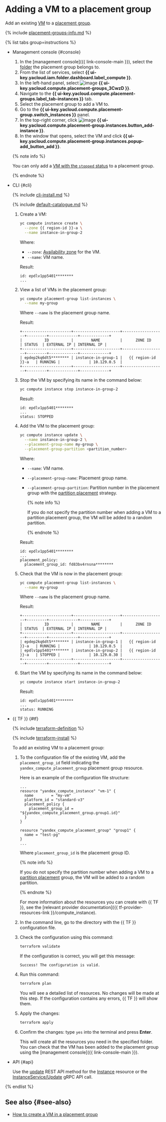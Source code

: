 # Adding a VM to a placement group

Add an existing [VM](../../concepts/vm.md) to a [placement group](../../concepts/placement-groups.md).

{% include [placement-groups-info.md](../../../_includes/compute/placement-groups-info.md) %}

{% list tabs group=instructions %}

- Management console {#console}

  1. In the [management console]({{ link-console-main }}), select the [folder](../../../resource-manager/concepts/resources-hierarchy.md#folder) the placement group belongs to.
  1. From the list of services, select **{{ ui-key.yacloud.iam.folder.dashboard.label_compute }}**.
  1. In the left-hand panel, select ![image](../../../_assets/compute/group-placement-pic.svg) **{{ ui-key.yacloud.compute.placement-groups_3CwzD }}**.
  1. Navigate to the **{{ ui-key.yacloud.compute.placement-groups.label_tab-instances }}** tab.
  1. Select the placement group to add a VM to.
  1. Go to the **{{ ui-key.yacloud.compute.placement-group.switch_instances }}** panel.
  1. In the top-right corner, click ![image](../../../_assets/plus-sign.svg) **{{ ui-key.yacloud.compute.placement-group.instances.button_add-instance }}**.
  1. In the window that opens, select the VM and click **{{ ui-key.yacloud.compute.placement-group.instances.popup-add_button_add }}**.

  {% note info %}

  You can only add a [VM with the `stopped` status](../../concepts/vm-statuses.md) to a placement group.

  {% endnote %}

- CLI {#cli}

  {% include [cli-install.md](../../../_includes/cli-install.md) %}

  {% include [default-catalogue.md](../../../_includes/default-catalogue.md) %}

  1. Create a VM:

     ```bash
     yc compute instance create \
       --zone {{ region-id }}-a \
       --name instance-in-group-2
     ```

     Where:
     * `--zone`: [Availability zone](../../../overview/concepts/geo-scope.md) for the VM.
     * `--name`: VM name.

     Result:

     ```text
     id: epdlv1pp5401********
     ...
     ```

  1. View a list of VMs in the placement group:

     ```bash
     yc compute placement-group list-instances \
       --name my-group
     ```

     Where `--name` is the placement group name.

     Result:

     ```text
     +----------------------+---------------------+-------------------+---------+-------------+-------------+
     |          ID          |        NAME         |      ZONE ID      | STATUS  | EXTERNAL IP | INTERNAL IP |
     +----------------------+---------------------+-------------------+---------+-------------+-------------+
     | epdep2kq6dt5******** | instance-in-group-1 |   {{ region-id }}-a   | RUNNING |             | 10.129.0.5  |
     +----------------------+---------------------+-------------------+---------+-------------+-------------+
     ```

  1. Stop the VM by specifying its name in the command below:

     ```bash
     yc compute instance stop instance-in-group-2
     ```

     Result:

     ```text
     id: epdlv1pp5401********
     ...
     status: STOPPED
     ```

  1. Add the VM to the placement group:

     ```bash
     yc compute instance update \
       --name instance-in-group-2 \
       --placement-group-name my-group \
       --placement-group-partition <partition_number>
     ```

     Where:
     * `--name`: VM name.
     * `--placement-group-name`: Placement group name.
     * `--placement-group-partition`: Partition number in the placement group with the [partition placement](../../concepts/placement-groups.md#partition) strategy.

       {% note info %}

       If you do not specify the partition number when adding a VM to a partition placement group, the VM will be added to a random partition.

       {% endnote %}

     Result:

     ```text
     id: epdlv1pp5401********
     ...
     placement_policy:
       placement_group_id: fd83bv4rnsna********
     ```

  1. Check that the VM is now in the placement group:

     ```bash
     yc compute placement-group list-instances \
       --name my-group
     ```

     Where `--name` is the placement group name.

     Result:

     ```text
     +----------------------+---------------------+-------------------+---------+-------------+-------------+
     |          ID          |        NAME         |      ZONE ID      | STATUS  | EXTERNAL IP | INTERNAL IP |
     +----------------------+---------------------+-------------------+---------+-------------+-------------+
     | epdep2kq6dt5******** | instance-in-group-1 |   {{ region-id }}-a   | RUNNING |             | 10.129.0.5  |
     | epdlv1pp5401******** | instance-in-group-2 |   {{ region-id }}-a   | STOPPED |             | 10.129.0.30 |
     +----------------------+---------------------+-------------------+---------+-------------+-------------+
     ```

  1. Start the VM by specifying its name in the command below:

     ```bash
     yc compute instance start instance-in-group-2
     ```

     Result:

     ```text
     id: epdlv1pp5401********
     ...
     status: RUNNING
     ```

- {{ TF }} {#tf}

  {% include [terraform-definition](../../../_tutorials/_tutorials_includes/terraform-definition.md) %}

  {% include [terraform-install](../../../_includes/terraform-install.md) %}

  To add an existing VM to a placement group:
  1. To the configuration file of the existing VM, add the `placement_group_id` field indicating the `yandex_compute_placement_group` placement group resource.

     Here is an example of the configuration file structure:

     ```hcl
     ...
     resource "yandex_compute_instance" "vm-1" {
       name        = "my-vm"
       platform_id = "standard-v3"
       placement_policy {
         placement_group_id = "${yandex_compute_placement_group.group1.id}"
       }
     }

     resource "yandex_compute_placement_group" "group1" {
       name = "test-pg"
     }
     ...
     ```

     Where `placement_group_id` is the placement group ID.

     {% note info %}

     If you do not specify the partition number when adding a VM to a [partition placement](../../concepts/placement-groups.md#partition) group, the VM will be added to a random partition.

     {% endnote %}

     For more information about the resources you can create with {{ TF }}, see the [relevant provider documentation]({{ tf-provider-resources-link }}/compute_instance).
  1. In the command line, go to the directory with the {{ TF }} configuration file.
  1. Check the configuration using this command:

     ```bash
     terraform validate
     ```

     If the configuration is correct, you will get this message:

     ```text
     Success! The configuration is valid.
     ```

  1. Run this command:

     ```bash
     terraform plan
     ```

     You will see a detailed list of resources. No changes will be made at this step. If the configuration contains any errors, {{ TF }} will show them.
  1. Apply the changes:

     ```bash
     terraform apply
     ```

  1. Confirm the changes: type `yes` into the terminal and press **Enter**.

     This will create all the resources you need in the specified folder. You can check that the VM has been added to the placement group using the [management console]({{ link-console-main }}).

- API {#api}

  Use the [update](../../api-ref/Instance/update.md) REST API method for the [Instance](../../api-ref/Instance/index.md) resource or the [InstanceService/Update](../../api-ref/grpc/Instance/update.md) gRPC API call.

{% endlist %}

## See also {#see-also}

* [How to create a VM in a placement group](create-vm-in-pg.md)